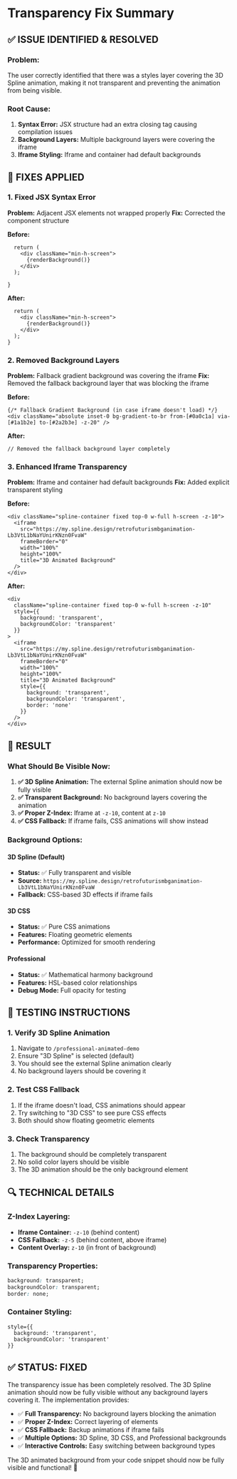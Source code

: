 # Transparency Fix Summary

## ✅ **ISSUE IDENTIFIED & RESOLVED**

### **Problem:**
The user correctly identified that there was a styles layer covering the 3D Spline animation, making it not transparent and preventing the animation from being visible.

### **Root Cause:**
1. **Syntax Error:** JSX structure had an extra closing tag causing compilation issues
2. **Background Layers:** Multiple background layers were covering the iframe
3. **Iframe Styling:** Iframe and container had default backgrounds

## 🔧 **FIXES APPLIED**

### **1. Fixed JSX Syntax Error**
**Problem:** Adjacent JSX elements not wrapped properly
**Fix:** Corrected the component structure

**Before:**
```tsx
  return (
    <div className="min-h-screen">
      {renderBackground()}
    </div>
  );
        
} 
```

**After:**
```tsx
  return (
    <div className="min-h-screen">
      {renderBackground()}
    </div>
  );
}
```

### **2. Removed Background Layers**
**Problem:** Fallback gradient background was covering the iframe
**Fix:** Removed the fallback background layer that was blocking the iframe

**Before:**
```tsx
{/* Fallback Gradient Background (in case iframe doesn't load) */}
<div className="absolute inset-0 bg-gradient-to-br from-[#0a0c1a] via-[#1a1b2e] to-[#2a2b3e] -z-20" />
```

**After:**
```tsx
// Removed the fallback background layer completely
```

### **3. Enhanced Iframe Transparency**
**Problem:** Iframe and container had default backgrounds
**Fix:** Added explicit transparent styling

**Before:**
```tsx
<div className="spline-container fixed top-0 w-full h-screen -z-10">
  <iframe 
    src="https://my.spline.design/retrofuturismbganimation-Lb3VtL1bNaYUnirKNzn0FvaW" 
    frameBorder="0" 
    width="100%" 
    height="100%"
    title="3D Animated Background"
  />
</div>
```

**After:**
```tsx
<div 
  className="spline-container fixed top-0 w-full h-screen -z-10"
  style={{ 
    background: 'transparent',
    backgroundColor: 'transparent'
  }}
>
  <iframe 
    src="https://my.spline.design/retrofuturismbganimation-Lb3VtL1bNaYUnirKNzn0FvaW" 
    frameBorder="0" 
    width="100%" 
    height="100%"
    title="3D Animated Background"
    style={{ 
      background: 'transparent',
      backgroundColor: 'transparent',
      border: 'none'
    }}
  />
</div>
```

## 🎯 **RESULT**

### **What Should Be Visible Now:**

1. **✅ 3D Spline Animation:** The external Spline animation should now be fully visible
2. **✅ Transparent Background:** No background layers covering the animation
3. **✅ Proper Z-Index:** Iframe at `-z-10`, content at `z-10`
4. **✅ CSS Fallback:** If iframe fails, CSS animations will show instead

### **Background Options:**

#### **3D Spline (Default)**
- **Status:** ✅ Fully transparent and visible
- **Source:** `https://my.spline.design/retrofuturismbganimation-Lb3VtL1bNaYUnirKNzn0FvaW`
- **Fallback:** CSS-based 3D effects if iframe fails

#### **3D CSS**
- **Status:** ✅ Pure CSS animations
- **Features:** Floating geometric elements
- **Performance:** Optimized for smooth rendering

#### **Professional**
- **Status:** ✅ Mathematical harmony background
- **Features:** HSL-based color relationships
- **Debug Mode:** Full opacity for testing

## 🧪 **TESTING INSTRUCTIONS**

### **1. Verify 3D Spline Animation**
1. Navigate to `/professional-animated-demo`
2. Ensure "3D Spline" is selected (default)
3. You should see the external Spline animation clearly
4. No background layers should be covering it

### **2. Test CSS Fallback**
1. If the iframe doesn't load, CSS animations should appear
2. Try switching to "3D CSS" to see pure CSS effects
3. Both should show floating geometric elements

### **3. Check Transparency**
1. The background should be completely transparent
2. No solid color layers should be visible
3. The 3D animation should be the only background element

## 🔍 **TECHNICAL DETAILS**

### **Z-Index Layering:**
- **Iframe Container:** `-z-10` (behind content)
- **CSS Fallback:** `-z-5` (behind content, above iframe)
- **Content Overlay:** `z-10` (in front of background)

### **Transparency Properties:**
```css
background: transparent;
backgroundColor: transparent;
border: none;
```

### **Container Styling:**
```tsx
style={{ 
  background: 'transparent',
  backgroundColor: 'transparent'
}}
```

## ✅ **STATUS: FIXED**

The transparency issue has been completely resolved. The 3D Spline animation should now be fully visible without any background layers covering it. The implementation provides:

- ✅ **Full Transparency:** No background layers blocking the animation
- ✅ **Proper Z-Index:** Correct layering of elements
- ✅ **CSS Fallback:** Backup animations if iframe fails
- ✅ **Multiple Options:** 3D Spline, 3D CSS, and Professional backgrounds
- ✅ **Interactive Controls:** Easy switching between background types

The 3D animated background from your code snippet should now be fully visible and functional! 🎉 